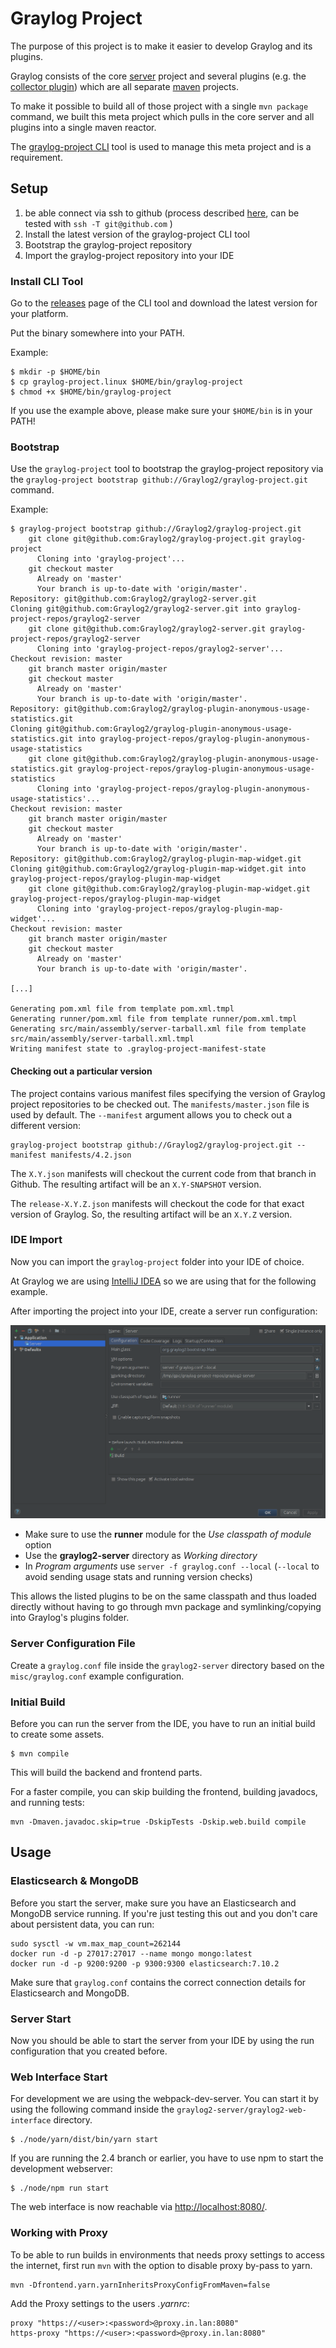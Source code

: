 Graylog Project
===============

The purpose of this project is to make it easier to develop Graylog and its
plugins.

Graylog consists of the core [server](https://github.com/Graylog2/graylog2-server)
project and several plugins (e.g. the [collector plugin](https://github.com/Graylog2/graylog-plugin-collector))
which are all separate [maven](https://maven.apache.org/) projects.

To make it possible to build all of those project with a single `mvn package`
command, we built this meta project which pulls in the core server and all
plugins into a single maven reactor.

The [graylog-project CLI](https://github.com/Graylog2/graylog-project-cli) tool
is used to manage this meta project and is a requirement.

## Setup

1. be able connect via ssh to github (process described [here](https://docs.github.com/en/github/authenticating-to-github/generating-a-new-ssh-key-and-adding-it-to-the-ssh-agent), can be tested with `ssh -T git@github.com` )
1. Install the latest version of the graylog-project CLI tool
1. Bootstrap the graylog-project repository
1. Import the graylog-project repository into your IDE


### Install CLI Tool

Go to the [releases](https://github.com/Graylog2/graylog-project-cli/releases)
page of the CLI tool and download the latest version for your platform.

Put the binary somewhere into your PATH.

Example:

```
$ mkdir -p $HOME/bin
$ cp graylog-project.linux $HOME/bin/graylog-project
$ chmod +x $HOME/bin/graylog-project
```

If you use the example above, please make sure your `$HOME/bin` is in your PATH!

### Bootstrap

Use the `graylog-project` tool to bootstrap the graylog-project repository via
the `graylog-project bootstrap github://Graylog2/graylog-project.git` command.

Example:

```
$ graylog-project bootstrap github://Graylog2/graylog-project.git
    git clone git@github.com:Graylog2/graylog-project.git graylog-project
      Cloning into 'graylog-project'...
    git checkout master
      Already on 'master'
      Your branch is up-to-date with 'origin/master'.
Repository: git@github.com:Graylog2/graylog2-server.git
Cloning git@github.com:Graylog2/graylog2-server.git into graylog-project-repos/graylog2-server
    git clone git@github.com:Graylog2/graylog2-server.git graylog-project-repos/graylog2-server
      Cloning into 'graylog-project-repos/graylog2-server'...
Checkout revision: master
    git branch master origin/master
    git checkout master
      Already on 'master'
      Your branch is up-to-date with 'origin/master'.
Repository: git@github.com:Graylog2/graylog-plugin-anonymous-usage-statistics.git
Cloning git@github.com:Graylog2/graylog-plugin-anonymous-usage-statistics.git into graylog-project-repos/graylog-plugin-anonymous-usage-statistics
    git clone git@github.com:Graylog2/graylog-plugin-anonymous-usage-statistics.git graylog-project-repos/graylog-plugin-anonymous-usage-statistics
      Cloning into 'graylog-project-repos/graylog-plugin-anonymous-usage-statistics'...
Checkout revision: master
    git branch master origin/master
    git checkout master
      Already on 'master'
      Your branch is up-to-date with 'origin/master'.
Repository: git@github.com:Graylog2/graylog-plugin-map-widget.git
Cloning git@github.com:Graylog2/graylog-plugin-map-widget.git into graylog-project-repos/graylog-plugin-map-widget
    git clone git@github.com:Graylog2/graylog-plugin-map-widget.git graylog-project-repos/graylog-plugin-map-widget
      Cloning into 'graylog-project-repos/graylog-plugin-map-widget'...
Checkout revision: master
    git branch master origin/master
    git checkout master
      Already on 'master'
      Your branch is up-to-date with 'origin/master'.

[...]

Generating pom.xml file from template pom.xml.tmpl
Generating runner/pom.xml file from template runner/pom.xml.tmpl
Generating src/main/assembly/server-tarball.xml file from template src/main/assembly/server-tarball.xml.tmpl
Writing manifest state to .graylog-project-manifest-state
```

#### Checking out a particular version

The project contains various manifest files specifying the version of Graylog project repositories to be checked out. The `manifests/master.json` file is used by default. The `--manifest` argument allows you to check out a different version:
```
graylog-project bootstrap github://Graylog2/graylog-project.git --manifest manifests/4.2.json
```

The `X.Y.json` manifests will checkout the current code from that branch in Github. The resulting artifact will be an `X.Y-SNAPSHOT` version.

The `release-X.Y.Z.json` manifests will checkout the code for that exact version of Graylog. So, the resulting artifact will be an `X.Y.Z` version.

### IDE Import

Now you can import the `graylog-project` folder into your IDE of choice.

At Graylog we are using [IntelliJ IDEA](https://www.jetbrains.com/idea/) so we
are using that for the following example.

After importing the project into your IDE, create a server run configuration:

[![IntelliJ Run Config](/docs/images/intellij-run-config.png)](https://raw.githubusercontent.com/Graylog2/graylog-project/master/docs/images/intellij-run-config.png)

- Make sure to use the **runner** module for the *Use classpath of module* option
- Use the **graylog2-server** directory as *Working directory*
- In *Program arguments* use `server -f graylog.conf --local`
  (`--local` to avoid sending usage stats and running version checks)

This allows the listed plugins to be on the same classpath and thus loaded
directly without having to go through mvn package and symlinking/copying into
Graylog's plugins folder.

### Server Configuration File

Create a `graylog.conf` file inside the `graylog2-server` directory based on
the `misc/graylog.conf` example configuration.

### Initial Build

Before you can run the server from the IDE, you have to run an initial build
to create some assets.

```
$ mvn compile
```

This will build the backend and frontend parts.

For a faster compile, you can skip building the frontend, building javadocs, and running tests:

```
mvn -Dmaven.javadoc.skip=true -DskipTests -Dskip.web.build compile
```


## Usage

### Elasticsearch & MongoDB

Before you start the server, make sure you have an Elasticsearch and MongoDB
service running. If you're just testing this out and you don't care about persistent data, you can run:

```
sudo sysctl -w vm.max_map_count=262144
docker run -d -p 27017:27017 --name mongo mongo:latest
docker run -d -p 9200:9200 -p 9300:9300 elasticsearch:7.10.2
```

Make sure that `graylog.conf` contains the correct connection details for Elasticsearch and MongoDB.


### Server Start

Now you should be able to start the server from your IDE by using the
run configuration that you created before.

### Web Interface Start

For development we are using the webpack-dev-server. You can start it by
using the following command inside the `graylog2-server/graylog2-web-interface`
directory.

```
$ ./node/yarn/dist/bin/yarn start
```

If you are running the 2.4 branch or earlier, you have to use npm to start the
development webserver:

```
$ ./node/npm run start
```

The web interface is now reachable via [http://localhost:8080/](http://localhost:8080/).

### Working with Proxy

To be able to run builds in environments that needs proxy settings to access the internet, first run `mvn` with the option to disable proxy by-pass to yarn.

```
mvn -Dfrontend.yarn.yarnInheritsProxyConfigFromMaven=false
```

Add the Proxy settings to the users *.yarnrc*:

```
proxy "https://<user>:<password>@proxy.in.lan:8080"
https-proxy "https://<user>:<password>@proxy.in.lan:8080"
```
